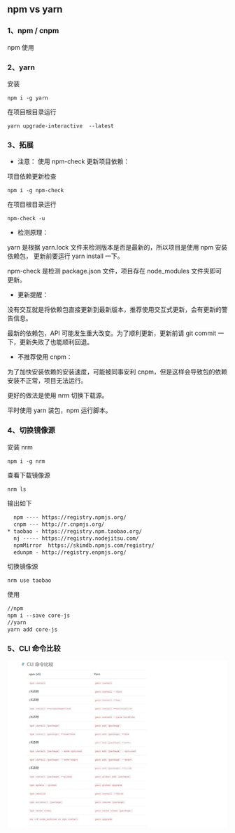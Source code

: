 ##  npm vs yarn

### 1、npm  / cnpm

npm 使用

### 2、yarn

安装
  
    npm i -g yarn
    
在项目根目录运行

    yarn upgrade-interactive  --latest


### 3、拓展


- 注意： 使用 npm-check 更新项目依赖：

项目依赖更新检查

    npm i -g npm-check
    
在项目根目录运行

    npm-check -u
    
    
- 检测原理：

yarn 是根据 yarn.lock 文件来检测版本是否是最新的，所以项目是使用 npm 安装依赖包，
更新前要运行 yarn install 一下。

npm-check 是检测 package.json 文件，项目存在 node_modules 文件夹即可更新。

- 更新提醒：

没有交互就是将依赖包直接更新到最新版本，推荐使用交互式更新，会有更新的警告信息。

最新的依赖包，API 可能发生重大改变。为了顺利更新，更新前请 git commit 一下，更新失败了也能顺利回退。

- 不推荐使用 cnpm：

为了加快安装依赖的安装速度，可能被同事安利 cnpm，但是这样会导致包的依赖安装不正常，项目无法运行。

更好的做法是使用 nrm 切换下载源。

平时使用 yarn 装包，npm 运行脚本。


### 4、切换镜像源

安装 nrm
  
    npm i -g nrm 

查看下载镜像源

    nrm ls
    
输出如下

      npm ---- https://registry.npmjs.org/
      cnpm --- http://r.cnpmjs.org/
    * taobao - https://registry.npm.taobao.org/
      nj ----- https://registry.nodejitsu.com/
      npmMirror  https://skimdb.npmjs.com/registry/
      edunpm - http://registry.enpmjs.org/
      
切换镜像源

    nrm use taobao

使用

    //npm
    npm i --save core-js
    //yarn
    yarn add core-js
    
    
 ### 5、CLI 命令比较
 
![](./images/npm-yarn-command.jpg)

 

